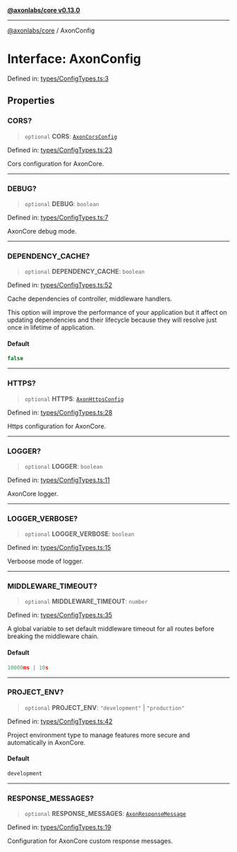 [**@axonlabs/core v0.13.0**](../README.md)

***

[@axonlabs/core](../globals.md) / AxonConfig

# Interface: AxonConfig

Defined in: [types/ConfigTypes.ts:3](https://github.com/AxonJsLabs/AxonJs/blob/3187def3e5c0161745ea7e33640513908efc6c86/src/types/ConfigTypes.ts#L3)

## Properties

### CORS?

> `optional` **CORS**: [`AxonCorsConfig`](AxonCorsConfig.md)

Defined in: [types/ConfigTypes.ts:23](https://github.com/AxonJsLabs/AxonJs/blob/3187def3e5c0161745ea7e33640513908efc6c86/src/types/ConfigTypes.ts#L23)

Cors configuration for AxonCore.

***

### DEBUG?

> `optional` **DEBUG**: `boolean`

Defined in: [types/ConfigTypes.ts:7](https://github.com/AxonJsLabs/AxonJs/blob/3187def3e5c0161745ea7e33640513908efc6c86/src/types/ConfigTypes.ts#L7)

AxonCore debug mode.

***

### DEPENDENCY\_CACHE?

> `optional` **DEPENDENCY\_CACHE**: `boolean`

Defined in: [types/ConfigTypes.ts:52](https://github.com/AxonJsLabs/AxonJs/blob/3187def3e5c0161745ea7e33640513908efc6c86/src/types/ConfigTypes.ts#L52)

Cache dependencies of controller, middleware handlers.

This option will improve the performance of your application but it affect on
updating dependencies and their lifecycle because they will resolve just once in lifetime of application.

#### Default

```ts
false
```

***

### HTTPS?

> `optional` **HTTPS**: [`AxonHttpsConfig`](../type-aliases/AxonHttpsConfig.md)

Defined in: [types/ConfigTypes.ts:28](https://github.com/AxonJsLabs/AxonJs/blob/3187def3e5c0161745ea7e33640513908efc6c86/src/types/ConfigTypes.ts#L28)

Https configuration for AxonCore.

***

### LOGGER?

> `optional` **LOGGER**: `boolean`

Defined in: [types/ConfigTypes.ts:11](https://github.com/AxonJsLabs/AxonJs/blob/3187def3e5c0161745ea7e33640513908efc6c86/src/types/ConfigTypes.ts#L11)

AxonCore logger.

***

### LOGGER\_VERBOSE?

> `optional` **LOGGER\_VERBOSE**: `boolean`

Defined in: [types/ConfigTypes.ts:15](https://github.com/AxonJsLabs/AxonJs/blob/3187def3e5c0161745ea7e33640513908efc6c86/src/types/ConfigTypes.ts#L15)

Verboose mode of logger.

***

### MIDDLEWARE\_TIMEOUT?

> `optional` **MIDDLEWARE\_TIMEOUT**: `number`

Defined in: [types/ConfigTypes.ts:35](https://github.com/AxonJsLabs/AxonJs/blob/3187def3e5c0161745ea7e33640513908efc6c86/src/types/ConfigTypes.ts#L35)

A global variable to set default middleware timeout for all routes before breaking the middleware chain.

#### Default

```ts
10000ms | 10s
```

***

### PROJECT\_ENV?

> `optional` **PROJECT\_ENV**: `"development"` \| `"production"`

Defined in: [types/ConfigTypes.ts:42](https://github.com/AxonJsLabs/AxonJs/blob/3187def3e5c0161745ea7e33640513908efc6c86/src/types/ConfigTypes.ts#L42)

Project environment type to manage features more secure and automatically in AxonCore.

#### Default

```ts
development
```

***

### RESPONSE\_MESSAGES?

> `optional` **RESPONSE\_MESSAGES**: [`AxonResponseMessage`](AxonResponseMessage.md)

Defined in: [types/ConfigTypes.ts:19](https://github.com/AxonJsLabs/AxonJs/blob/3187def3e5c0161745ea7e33640513908efc6c86/src/types/ConfigTypes.ts#L19)

Configuration for AxonCore custom response messages.
